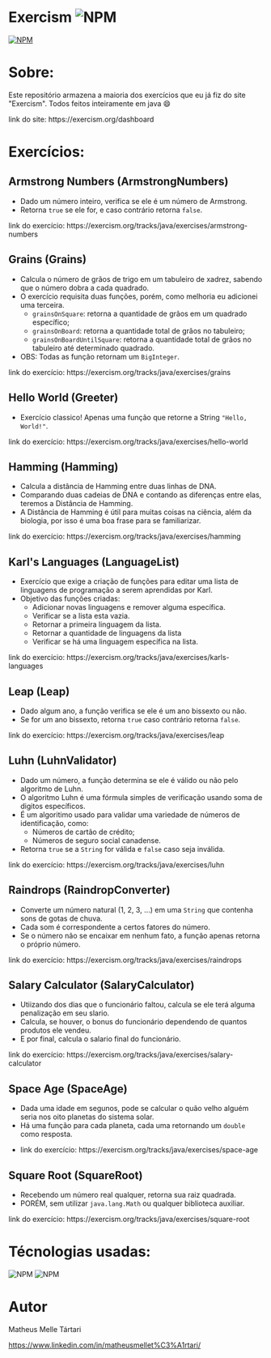 # Exercism ![NPM](https://img.shields.io/badge/JAVA-FFA500)
[![NPM](https://img.shields.io/npm/l/react)](https://github.com/Zelphh/exercism-java/blob/main/LICENSE)

# Sobre: 

Este repositório armazena a maioria dos exercícios que eu já fiz do site "Exercism". Todos feitos inteiramente em java 😄
<p>link do site: https://exercism.org/dashboard

# Exercícios: 

## Armstrong Numbers (ArmstrongNumbers)

- Dado um número inteiro, verifica se ele é um número de Armstrong.
- Retorna `true` se ele for, e caso contrário retorna `false`.
<p>link do exercício: https://exercism.org/tracks/java/exercises/armstrong-numbers

## Grains (Grains)

- Calcula o número de grãos de trigo em um tabuleiro de xadrez, sabendo que o número dobra a cada quadrado.
- O exercício requisita duas funções, porém, como melhoria eu adicionei uma terceira.
  - `grainsOnSquare`: retorna a quantidade de grãos em um quadrado específico;
  - `grainsOnBoard`: retorna a quantidade total de grãos no tabuleiro;
  - `grainsOnBoardUntilSquare`: retorna a quantidade total de grãos no tabuleiro até determinado quadrado.
- OBS: Todas as função retornam um `BigInteger`.
<p>link do exercício: https://exercism.org/tracks/java/exercises/grains

## Hello World (Greeter)

- Exercício classico! Apenas uma função que retorne a String `"Hello, World!"`.
<p>link do exercício: https://exercism.org/tracks/java/exercises/hello-world

## Hamming (Hamming)

- Calcula a distância de Hamming entre duas linhas de DNA.
- Comparando duas cadeias de DNA e contando as diferenças entre elas, teremos a Distância de Hamming.
- A Distância de Hamming é útil para muitas coisas na ciência, além da biologia, por isso é uma boa frase para se familiarizar.
<p>link do exercício: https://exercism.org/tracks/java/exercises/hamming

## Karl's Languages (LanguageList)

- Exercício que exige a criação de funções para editar uma lista de linguagens de programação a serem aprendidas por Karl.
- Objetivo das funções criadas:
  - Adicionar novas linguagens e remover alguma específica.
  - Verificar se a lista esta vazia.
  - Retornar a primeira linguagem da lista.
  - Retornar a quantidade de linguagens da lista
  - Verificar se há uma linguagem específica na lista.
<p>link do exercício: https://exercism.org/tracks/java/exercises/karls-languages

## Leap (Leap)

- Dado algum ano, a função verifica se ele é um ano bissexto ou não.
- Se for um ano bissexto, retorna `true` caso contrário retorna `false`.
<p>link do exercício: https://exercism.org/tracks/java/exercises/leap

## Luhn (LuhnValidator)

- Dado um número, a função determina se ele é válido ou não pelo algoritmo de Luhn.
- O algoritmo Luhn é uma fórmula simples de verificação usando soma de digitos específicos.
- É um algoritimo usado para validar uma variedade de números de identificação, como:
  - Números de cartão de crédito;
  - Números de seguro social canadense.
- Retorna `true` se a `String` for válida e `false` caso seja inválida.
<p>link do exercício: https://exercism.org/tracks/java/exercises/luhn

## Raindrops (RaindropConverter)

- Converte um número natural (1, 2, 3, ...) em uma `String` que contenha sons de gotas de chuva.
- Cada som é correspondente a certos fatores do número.
- Se o número não se encaixar em nenhum fato, a função apenas retorna o próprio número.
<p>link do exercício: https://exercism.org/tracks/java/exercises/raindrops

## Salary Calculator (SalaryCalculator)

- Utiizando dos dias que o funcionário faltou, calcula se ele terá alguma penalização em seu slario.
- Calcula, se houver, o bonus do funcionário dependendo de quantos produtos ele vendeu.
- E por final, calcula o salario final do funcionário.
<p>link do exercício: https://exercism.org/tracks/java/exercises/salary-calculator

## Space Age (SpaceAge)

- Dada uma idade em segunos, pode se calcular o quão velho alguém seria nos oito planetas do sistema solar.
- Há uma função para cada planeta, cada uma retornando um `double` como resposta.
- <p>link do exercício: https://exercism.org/tracks/java/exercises/space-age

## Square Root (SquareRoot)

- Recebendo um número real qualquer, retorna sua raiz quadrada.
- PORÉM, sem utilizar `java.lang.Math` ou qualquer biblioteca auxiliar.
<p>link do exercício: https://exercism.org/tracks/java/exercises/square-root

# Técnologias usadas:

![NPM](https://img.shields.io/badge/JAVA-FFA500)  ![NPM](https://img.shields.io/badge/ECLIPSE_IDE-0D214F)

# Autor

Matheus Melle Tártari

https://www.linkedin.com/in/matheusmellet%C3%A1rtari/

